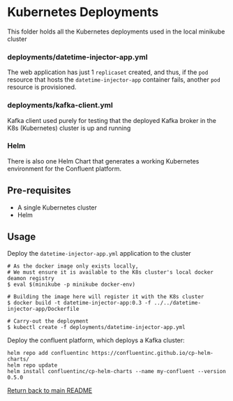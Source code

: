 # Kubernetes Deployments

This folder holds all the Kubernetes deployments used in the local minikube cluster

### deployments/datetime-injector-app.yml

The web application has just 1 `replicaset` created, and thus, if the `pod` resource that hosts the `datetime-injector-app` container fails, another `pod` resource is provisioned.

### deployments/kafka-client.yml

Kafka client used purely for testing that the deployed Kafka broker in the K8s (Kubernetes) cluster is up and running

### Helm

There is also one Helm Chart that generates a working Kubernetes environment for the Confluent platform.

## Pre-requisites

- A single Kubernetes cluster
- Helm

## Usage

Deploy the `datetime-injector-app.yml` application to the cluster

```
# As the docker image only exists locally, 
# We must ensure it is available to the K8s cluster's local docker deamon registry
$ eval $(minikube -p minikube docker-env)

# Building the image here will register it with the K8s cluster
$ docker build -t datetime-injector-app:0.3 -f ../../datetime-injector-app/Dockerfile

# Carry-out the deployment
$ kubectl create -f deployments/datetime-injector-app.yml

```

Deploy the confluent platform, which deploys a Kafka cluster:

```
helm repo add confluentinc https://confluentinc.github.io/cp-helm-charts/
helm repo update
helm install confluentinc/cp-helm-charts --name my-confluent --version 0.5.0
```

[Return back to main README](../README.md)